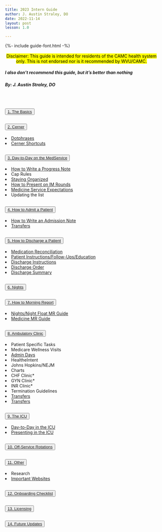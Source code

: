 ```yaml
---
title: 2023 Intern Guide
author: J. Austin Straley, DO
date: 2022-11-14
layout: post
lesson: 1.0

---
```


<html>
<head>
{%- include guide-font.html -%}
</head>
<body>
<div>
<br>
    <center><mark>Disclaimer: This guide is intended for residents of the CAMC health system only. This is not endorsed nor is it recommended by WVU/CAMC.</mark></center>
    <h5><i><strong>I also don’t recommend this guide, but it’s better than nothing</strong></i></h5>
    <h5>By: J. Austin Straley, DO</h5><br>
    </div>
<div class="accordion" id="accordionPanelsStayOpenExample">
  <div class="accordion-item">
    <h2 class="accordion-header" id="panelsStayOpen-headingOne">
       <button class="accordion-button collapsed" type="button" data-bs-toggle="collapse" data-bs-target="#panelsStayOpen-collapseOne" aria-expanded="false" aria-controls="panelsStayOpen-collapseOne">
        <a href="/feed/internguidepages/1.1-basics/">1. The Basics</a>
      </button>
    </h2>
    <div id="panelsStayOpen-collapseOne" class="accordion-collapse collapse" aria-labelledby="panelsStayOpen-headingOne">
      <div class="accordion-body">
      </div>
    </div>
  </div>
  <div class="accordion-item">
    <h2 class="accordion-header" id="panelsStayOpen-headingTwo">
      <button class="accordion-button collapsed" type="button" data-bs-toggle="collapse" data-bs-target="#panelsStayOpen-collapseTwo" aria-expanded="false" aria-controls="panelsStayOpen-collapseTwo">
        <a href="/feed/internguidepages/1.2-cerner/">2. Cerner</a>
      </button>
    </h2>
    <div id="panelsStayOpen-collapseTwo" class="accordion-collapse collapse" aria-labelledby="panelsStayOpen-headingTwo">
      <div class="accordion-body">
        <li><span><a href="/feed/internguidepages/1.2.1-dotphrases">Dotphrases</a></span></li>
        <li><span><a href="/feed/internguidepages/1.2.2-cerner-shortcuts">Cerner Shortcuts</a></span></li>
      </div>
    </div>
  </div>
  <div class="accordion-item">
    <h2 class="accordion-header" id="panelsStayOpen-headingThree">
      <button class="accordion-button collapsed" type="button" data-bs-toggle="collapse" data-bs-target="#panelsStayOpen-collapseThree" aria-expanded="false" aria-controls="panelsStayOpen-collapseThree">
        <a href="/feed/internguidepages/1.3-day-to-day-on-medservice/">3. Day-to-Day on the MedService</a>
      </button>
    </h2>
    <div id="panelsStayOpen-collapseThree" class="accordion-collapse collapse" aria-labelledby="panelsStayOpen-headingThree">
      <div class="accordion-body">
        <li><span><a href="/feed/internguidepages/1.3.1-how-to-progress-note">How to Write a Progress Note</a></span></li>
        <li><span>Cap Rules</span></li>
        <li><span><a href="/feed/internguidepages/1.3.3-staying-organized">Staying Organized</a></span></li>
        <li><span><a href="/feed/internguidepages/1.3.4-how-to-present">How to Present on IM Rounds</a></span></li>
        <li><span><a href="/feed/internguidepages/1.3.5-team-expectations">Medicine Service Expectations</a></span></li>
        <li><span>Updating the list</span></li>
      </div>
    </div>
  </div>
    <div class="accordion-item">
    <h2 class="accordion-header" id="panelsStayOpen-headingFour">
      <button class="accordion-button collapsed" type="button" data-bs-toggle="collapse" data-bs-target="#panelsStayOpen-collapseFour" aria-expanded="false" aria-controls="panelsStayOpen-collapseFour">
        <a href="/feed/internguidepages/1.4-how-to-admit/">4. How to Admit a Patient</a>
      </button>
    </h2>
    <div id="panelsStayOpen-collapseFour" class="accordion-collapse collapse" aria-labelledby="panelsStayOpen-headingFour">
      <div class="accordion-body">
        <li><span><a href="feed/internguidepages/1.4.1-how-to-write-admit-note">How to Write an Admission Note</a></span></li>
        <li><span><a href="feed/internguidepages/1.4.2-transfers.html">Transfers</a></span></li>
      </div>
    </div>
  </div>
    <div class="accordion-item">
    <h2 class="accordion-header" id="panelsStayOpen-headingFive">
      <button class="accordion-button collapsed" type="button" data-bs-toggle="collapse" data-bs-target="#panelsStayOpen-collapseFive" aria-expanded="false" aria-controls="panelsStayOpen-collapseFive">
        <a href="/feed/internguidepages/1.5-how-to-discharge/">5. How to Discharge a Patient</a>
      </button>
    </h2>
    <div id="panelsStayOpen-collapseFive" class="accordion-collapse collapse" aria-labelledby="panelsStayOpen-headingFive">
      <div class="accordion-body">
        <li><span><a href="feed/internguidepages/1.5.1-medrec.html">Medication Reconciliation</a></span></li>
        <li><span><a href="feed/internguidepages/1.5.2-patient-instructions.html">Patient Instructions/Follow-Ups/Education</a></span></li>
        <li><span><a href="feed/internguidepages/1.5.3-discharge-instructions.html">Discharge Instructions</a></span></li>
        <li><span><a href="feed/internguidepages/1.5.4-discharge-order.html">Discharge Order</a></span></li>
        <li><span><a href="feed/internguidepages/1.5.5-discharge-summary.html">Discharge Summary</a></span></li>
      </div>
    </div>
  </div>
    <div class="accordion-item">
    <h2 class="accordion-header" id="panelsStayOpen-headingSix">
      <button class="accordion-button collapsed" type="button" data-bs-toggle="collapse" data-bs-target="#panelsStayOpen-collapseSix" aria-expanded="false" aria-controls="panelsStayOpen-collapseSix">
        <a href="/feed/internguidepages/1.6-nights/">6. Nights</a>
      </button>
    </h2>
    <div id="panelsStayOpen-collapseSix" class="accordion-collapse collapse" aria-labelledby="panelsStayOpen-headingSix">
      <div class="accordion-body">
      </div>
    </div>
  </div>
    <div class="accordion-item">
    <h2 class="accordion-header" id="panelsStayOpen-headingSeven">
      <button class="accordion-button collapsed" type="button" data-bs-toggle="collapse" data-bs-target="#panelsStayOpen-collapseSeven" aria-expanded="false" aria-controls="panelsStayOpen-collapseSeven">
        <a href="/feed/internguidepages/1.7-how-to-morning-report">7. How to Morning Report</a>
      </button>
    </h2>
    <div id="panelsStayOpen-collapseSeven" class="accordion-collapse collapse" aria-labelledby="panelsStayOpen-headingSeven">
      <div class="accordion-body">
        <li><span><a href="feed/internguidepages/1.7.1-nights-mr-guide.html">Nights/Night Float MR Guide</a></span></li>
        <li><span><a href="eed/internguidepages/1.7.2-medicine-mr-guide.html">Medicine MR Guide</a></span></li>
      </div>
    </div>
  </div>
    <div class="accordion-item">
    <h2 class="accordion-header" id="panelsStayOpen-headingEight">
      <button class="accordion-button collapsed" type="button" data-bs-toggle="collapse" data-bs-target="#panelsStayOpen-collapseEight" aria-expanded="false" aria-controls="panelsStayOpen-collapseEight">
        <a href="/feed/internguidepages/1.8-ambulatory-clinic/">8. Ambulatory Clinic</a>
      </button>
    </h2>
    <div id="panelsStayOpen-collapseEight" class="accordion-collapse collapse" aria-labelledby="panelsStayOpen-headingEight">
      <div class="accordion-body">
        <li><span>Patient Specific Tasks</span></li>
        <li><span>Medicare Wellness Visits</span></li>
        <li><span><a href="feed/internguidepages/1.8.3-admin-days.html">Admin Days</a></span></li>
        <li><span>HealtheIntent</span></li>
        <li><span>Johns Hopkins/NEJM</span></li>
        <li><span>Charts</a></span></li>
        <li><span>CHF Clinic*</a></span></li>
        <li><span>GYN Clinic*</a></span></li>
        <li><span>INR Clinic*</a></span></li>
        <li><span>Termination Guidelines</span></li>
        <li><span><a href="feed/internguidepages/1.8.11-diabetic-foot-exam.html">Transfers</a></span></li>
        <li><span><a href="feed/internguidepages/1.8.12-cerner-help.html">Transfers</a></span></li>
      </div>
    </div>
  </div>
    <div class="accordion-item">
    <h2 class="accordion-header" id="panelsStayOpen-headingNine">
      <button class="accordion-button collapsed" type="button" data-bs-toggle="collapse" data-bs-target="#panelsStayOpen-collapseNine" aria-expanded="false" aria-controls="panelsStayOpen-collapseNine">
        <a href="/feed/internguidepages/1.9-the-icu/">9. The ICU</a>
      </button>
    </h2>
    <div id="panelsStayOpen-collapseNine" class="accordion-collapse collapse" aria-labelledby="panelsStayOpen-headingNine">
      <div class="accordion-body">
        <li><span><a href="feed/internguidepages/1.9.1-day-to-day-icu.html">Day-to-Day in the ICU</a></span></li>
        <li><span><a href="feed/internguidepages/1.9.2-icu-presentations.html">Presenting in the ICU</a></span></li>
      </div>
    </div>
  </div>
    <div class="accordion-item">
    <h2 class="accordion-header" id="panelsStayOpen-headingTen">
      <button class="accordion-button collapsed" type="button" data-bs-toggle="collapse" data-bs-target="#panelsStayOpen-collapseTen" aria-expanded="false" aria-controls="panelsStayOpen-collapseTen">
        <a href="/feed/internguidepages/1.10-offservice/">10. Off-Service Rotations</a>
      </button>
    </h2>
    <div id="panelsStayOpen-collapseTen" class="accordion-collapse collapse" aria-labelledby="panelsStayOpen-headingTen">
      <div class="accordion-body">
      </div>
    </div>
  </div>
    <div class="accordion-item">
    <h2 class="accordion-header" id="panelsStayOpen-headingEleven">
      <button class="accordion-button collapsed" type="button" data-bs-toggle="collapse" data-bs-target="#panelsStayOpen-collapseEleven" aria-expanded="false" aria-controls="panelsStayOpen-collapseEleven">
                <a href="/feed/internguidepages/1.11-other/">11. Other</a>
      </button>
    </h2>
    <div id="panelsStayOpen-collapseEleven" class="accordion-collapse collapse" aria-labelledby="panelsStayOpen-headingEleven">
      <div class="accordion-body">
        <li><span>Research</span></li>
        <li><span><a href="feed/internguidepages/1.11.3-important-websites.html">Important Websites</a></span></li>
      </div>
    </div>
  </div>
    <div class="accordion-item">
    <h2 class="accordion-header" id="panelsStayOpen-headingTwelve">
      <button class="accordion-button collapsed" type="button" data-bs-toggle="collapse" data-bs-target="#panelsStayOpen-collapseTwelve" aria-expanded="false" aria-controls="panelsStayOpen-collapseTwelve">
                <a href="/feed/internguidepages/1.12-onboarding-checklist/">12. Onboarding Checklist</a>
      </button>
    </h2>
    <div id="panelsStayOpen-collapseTwelve" class="accordion-collapse collapse" aria-labelledby="panelsStayOpen-headingTwelve">
      <div class="accordion-body">
      </div>
    </div>
  </div>
    <div class="accordion-item">
    <h2 class="accordion-header" id="panelsStayOpen-headingThirteen">
      <button class="accordion-button collapsed" type="button" data-bs-toggle="collapse" data-bs-target="#panelsStayOpen-collapseThirteen" aria-expanded="false" aria-controls="panelsStayOpen-collapseThirteen">
                <a href="/feed/internguidepages/1.13-licensing/">13. Licensing</a>
      </button>
    </h2>
    <div id="panelsStayOpen-collapseThirteen" class="accordion-collapse collapse" aria-labelledby="panelsStayOpen-headingThirteen">
      <div class="accordion-body">
      </div>
    </div>
  </div>
    <div class="accordion-item">
    <h2 class="accordion-header" id="panelsStayOpen-headingFourteen">
      <button class="accordion-button collapsed" type="button" data-bs-toggle="collapse" data-bs-target="#panelsStayOpen-collapseFourteen" aria-expanded="false" aria-controls="panelsStayOpen-collapseFourteen">
                <a href="/feed/internguidepages/1.14-future-updates/">14. Future Updates</a>
      </button>
    </h2>
    <div id="panelsStayOpen-collapseFourteen" class="accordion-collapse collapse" aria-labelledby="panelsStayOpen-headingFourteen">
      <div class="accordion-body">
      </div>
    </div>
  </div>
</div>
<footer style="background:transparent;">
<br>
<br>
<br>
</footer>
</body>
</html>